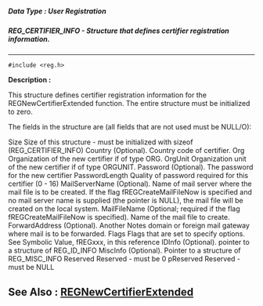 ##### Data Type : User Registration
##### REG_CERTIFIER_INFO - Structure that defines certifier registration information.
---
```
#include <reg.h>
```
**Description :**

This structure defines certifier registration information for the 
REGNewCertifierExtended function.  The entire structure must
be initialized to zero.

The fields in the structure are (all fields that are not used must be NULL/O):

Size  Size of this structure - must be initialized with sizeof 
(REG_CERTIFIER_INFO)
Country  (Optional).  Country code of certifier.
Org    Organization of the new certifier if of type ORG.
OrgUnit   Organization unit of the new certifier if of type ORGUNIT.
Password    (Optional).  The password for the new certifier
PasswordLength Quality of password required for this certifier (0 - 16)
MailServerName   (Optional).  Name of mail server where the mail file is to be 
created.  If the flag fREGCreateMailFileNow is specified and no mail server 
name is supplied (the pointer is NULL), the    mail file will be created on the 
local system.
MailFileName   (Optional;  required if the flag fREGCreateMailFileNow is 
specified).  Name of the mail file to create.
ForwardAddress   (Optional).  Another Notes domain or foreign mail gateway 
where mail is to be forwarded.
Flags  Flags that are set to specify options.  See Symbolic Value, fREGxxx, in 
this reference
IDInfo  (Optional). pointer to a structure of REG_ID_INFO
MiscInfo  (Optional). Pointer to a structure of REG_MISC_INFO
Reserved  Reserved - must be 0
pReserved  Reserved - must be NULL


**See Also :**
[REGNewCertifierExtended](/reference/Func/REGNewCertifierExtended)
---
